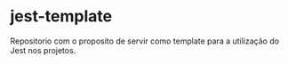 # jest-template
Repositorio com o proposito de servir como template para a utilização do Jest nos projetos.
